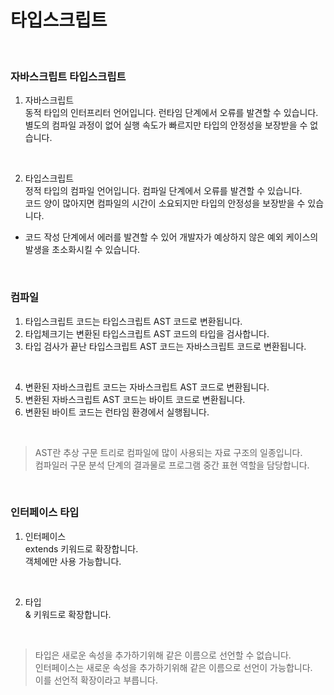 # 타입스크립트
<br>

### 자바스크립트 타입스크립트
1. 자바스크립트 <br>
동적 타입의 인터프리터 언어입니다. 런타임 단계에서 오류를 발견할 수 있습니다. <br>
별도의 컴파일 과정이 없어 실행 속도가 빠르지만 타입의 안정성을 보장받을 수 없습니다. <br>

<br>

2. 타입스크립트 <br>
정적 타입의 컴파일 언어입니다. 컴파일 단계에서 오류를 발견할 수 있습니다. <br>
코드 양이 많아지면 컴파일의 시간이 소요되지만 타입의 안정성을 보장받을 수 있습니다. <br>

* 코드 작성 단계에서 에러를 발견할 수 있어 개발자가 예상하지 않은 예외 케이스의 발생을 초소화시킬 수 있습니다. <br>

<br>

### 컴파일
1. 타입스크립트 코드는 타입스크립트 AST 코드로 변환됩니다. <br>
2. 타입체크기는 변환된 타입스크립트 AST 코드의 타입을 검사합니다. <br>
3. 타입 검사가 끝난 타입스크립트 AST 코드는 자바스크립트 코드로 변환됩니다. <br>

<br>

4. 변환된 자바스크립트 코드는 자바스크립트 AST 코드로 변환됩니다. <br>
5. 변환된 자바스크립트 AST 코드는 바이트 코드로 변환됩니다. <br>
6. 변환된 바이트 코드는 런타임 환경에서 실행됩니다. <br>

<br>

> AST란 추상 구문 트리로 컴파일에 많이 사용되는 자료 구조의 일종입니다. <br>
> 컴파일러 구문 분석 단계의 결과물로 프로그램 중간 표현 역할을 담당합니다. <br>

<br>

### 인터페이스 타입
1. 인터페이스 <br>
extends 키워드로 확장합니다. <br>
객체에만 사용 가능합니다. <br>

<br>

2. 타입 <br>
& 키워드로 확장합니다. <br>

<br>

> 타입은 새로운 속성을 추가하기위해 같은 이름으로 선언할 수 없습니다. <br>
> 인터페이스는 새로운 속성을 추가하기위해 같은 이름으로 선언이 가능합니다. <br>
> 이를 선언적 확장이라고 부릅니다. <br>
















